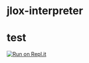 # jlox-interpreter
# test
[![Run on Repl.it](https://repl.it/badge/github/isabellasims/jlox-interpreter)](https://repl.it/github/isabellasims/jlox-interpreter)